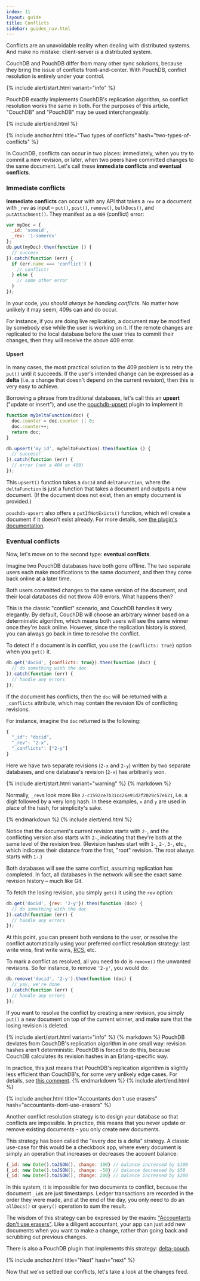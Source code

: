 ```yaml
---
index: 11
layout: guide
title: Conflicts
sidebar: guides_nav.html
---
```


Conflicts are an unavoidable reality when dealing with distributed systems. And make no mistake: client-server *is* a distributed system.

CouchDB and PouchDB differ from many other sync solutions, because they bring the issue of conflicts front-and-center. With PouchDB, conflict resolution is entirely under your control.

{% include alert/start.html variant="info" %}

PouchDB exactly implements CouchDB's replication algorithm, so conflict resolution works the same in both. For the purposes of this article, "CouchDB" and "PouchDB" may be used interchangeably.

{% include alert/end.html %}

{% include anchor.html title="Two types of conflicts" hash="two-types-of-conflicts" %}

In CouchDB, conflicts can occur in two places: immediately, when you try to commit a new revision, or later, when two peers have committed changes to the same document. Let's call these **immediate conflicts** and **eventual conflicts**.

### Immediate conflicts

**Immediate conflicts** can occur with any API that takes a `rev` or a document with `_rev` as input &ndash; `put()`, `post()`, `remove()`, `bulkDocs()`, and `putAttachment()`. They manifest as a `409` (conflict) error:

```js
var myDoc = {
  _id: 'someid',
  _rev: '1-somerev'
};
db.put(myDoc).then(function () {
  // success
}).catch(function (err) {
  if (err.name === 'conflict') {
    // conflict!
  } else {
    // some other error
  }
});
```

In your code, *you should always be handling conflicts*. No matter how unlikely it may seem, 409s can and do occur.

For instance, if you are doing live replication, a document may be modified by somebody else while the user is working on it. If the remote changes are replicated to the local database before the user tries to commit their changes, then they will receive the above 409 error.

#### Upsert

In many cases, the most practical solution to the 409 problem is to retry the `put()` until it succeeds. If the user's intended change can be expressed as a **delta** (i.e. a change that doesn't depend on the current revision), then this is very easy to achieve.

Borrowing a phrase from traditional databases, let's call this an **upsert** ("update or insert"), and use the [pouchdb-upsert](https://github.com/pouchdb/pouchdb-upsert) plugin to implement it:

```js
function myDeltaFunction(doc) {
  doc.counter = doc.counter || 0;
  doc.counter++;
  return doc;
}

db.upsert('my_id', myDeltaFunction).then(function () {
  // success!
}).catch(function (err) {
  // error (not a 404 or 409)
});
```

This `upsert()` function takes a `docId` and `deltaFunction`, where the `deltaFunction` is just a function that takes a document and outputs a new document. (If the document does not exist, then an empty document is provided.)

`pouchdb-upsert` also offers a `putIfNotExists()` function, which will create a document if it doesn't exist already. For more details, see [the plugin's documentation](https://github.com/pouchdb/pouchdb-upsert#readme).

### Eventual conflicts

Now, let's move on to the second type: **eventual conflicts**.

Imagine two PouchDB databases have both gone offline. The two separate users each make modifications to the same document, and then they come back online at a later time.

Both users committed changes to the same version of the document, and their local databases did not throw 409 errors. What happens then?

This is the classic "conflict" scenario, and CouchDB handles it very elegantly. By default, CouchDB will choose an arbitrary winner based on a deterministic algorithm, which means both users will see the same winner once they're back online. However, since the replication history is stored, you can always go back in time to resolve the conflict.

To detect if a document is in conflict, you use the `{conflicts: true}` option when you `get()` it.

```js
db.get('docid', {conflicts: true}).then(function (doc) {
  // do something with the doc
}).catch(function (err) {
  // handle any errors
});
```

If the document has conflicts, then the `doc` will be returned with a `_conflicts` attribute, which may contain the revision IDs of conflicting revisions.

For instance, imagine the `doc` returned is the following:

```js
{
  "_id": "docid",
  "_rev": "2-x",
  "_conflicts": ["2-y"]
}
```

Here we have two separate revisions (`2-x` and `2-y`) written by two separate databases, and one database's revision (`2-x`) has arbitrarily won.

{% include alert/start.html variant="warning" %}
{% markdown %}

Normally, `_rev`s look more like `2-c1592ce7b31cc26e91d2f2029c57e621`, i.e. a digit followed by a very long hash. In these examples, `x` and `y` are used in place of the hash, for simplicity's sake.

{% endmarkdown %}
{% include alert/end.html %}

Notice that the document's current revision starts with `2-`, and the conflicting version also starts with `2-`, indicating that they're both at the same level of the revision tree. (Revision hashes start with `1-`, `2-`, `3-`, etc., which indicates their distance from the first, "root" revision. The root always starts with `1-`.)

Both databases will see the same conflict, assuming replication has completed. In fact, all databases in the network will see the exact same revision history &ndash; much like Git.

To fetch the losing revision, you simply `get()` it using the `rev` option:

```js
db.get('docid', {rev: '2-y'}).then(function (doc) {
  // do something with the doc
}).catch(function (err) {
  // handle any errors
});
```

At this point, you can present both versions to the user, or resolve the conflict automatically using your preferred conflict resolution strategy: last write wins, first write wins, [RCS](https://www.gnu.org/software/rcs/), etc.

To mark a conflict as resolved, all you need to do is `remove()` the unwanted revisions. So for instance, to remove `'2-y'`, you would do:

```js
db.remove('docid', '2-y').then(function (doc) {
  // yay, we're done
}).catch(function (err) {
  // handle any errors
});
```

If you want to resolve the conflict by creating a new revision, you simply `put()` a new document on top of the current winner, and make sure that the losing revision is deleted.

{% include alert/start.html variant="info" %}
{% markdown %}
PouchDB deviates from CouchDB's replication algorithm in one small way: revision hashes aren't deterministic. PouchDB is forced to do this, because CouchDB calculates its revision hashes in an Erlang-specific way.

In practice, this just means that PouchDB's replication algorithm is slightly less efficient than CouchDB's, for some very unlikely edge cases. For details, see [this comment](https://github.com/pouchdb/pouchdb/issues/2451#issuecomment-77386826).
{% endmarkdown %}
{% include alert/end.html %}

{% include anchor.html title="Accountants don't use erasers" hash="accountants-dont-use-erasers" %}

Another conflict resolution strategy is to design your database so that conflicts are impossible. In practice, this means that you never update or remove existing documents &ndash; you only create new documents.

This strategy has been called the "every doc is a delta" strategy. A classic use-case for this would be a checkbook app, where every document is simply an operation that increases or decreases the account balance:

```js
{_id: new Date().toJSON(), change: 100} // balance increased by $100
{_id: new Date().toJSON(), change: -50} // balance decreased by $50
{_id: new Date().toJSON(), change: 200} // balance increased by $200
```

In this system, it is impossible for two documents to conflict, because the document `_id`s are just timestamps. Ledger transactions are recorded in the order they were made, and at the end of the day, you only need to do an `allDocs()` or `query()` operation to sum the result.

The wisdom of this strategy can be expressed by the maxim: ["Accountants don't use erasers"](http://blogs.msdn.com/b/pathelland/archive/2007/06/14/accountants-don-t-use-erasers.aspx). Like a diligent accountant, your app can just add new documents when you want to make a change, rather than going back and scrubbing out previous changes.

There is also a PouchDB plugin that implements this strategy: [delta-pouch](https://github.com/redgeoff/delta-pouch).

{% include anchor.html title="Next" hash="next" %}

Now that we've settled our conflicts, let's take a look at the changes feed.
